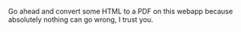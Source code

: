 Go ahead and convert some HTML to a PDF on this webapp because absolutely nothing can go wrong, I trust you.

